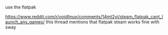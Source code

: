 use the flatpak

https://www.reddit.com/r/voidlinux/comments/14mt2yi/steam_flatpak_cant_launch_any_games/
this thread mentions that flatpak steam works fine with sway